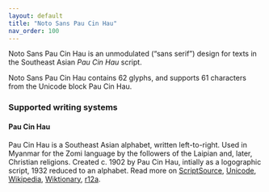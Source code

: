 ```yaml
---
layout: default
title: "Noto Sans Pau Cin Hau"
nav_order: 100
---
```

Noto Sans Pau Cin Hau is an unmodulated (“sans serif”) design for texts in the Southeast Asian _Pau Cin Hau_ script. 

Noto Sans Pau Cin Hau contains 62 glyphs, and supports 61 characters from the Unicode block Pau Cin Hau.


### Supported writing systems


#### Pau Cin Hau

Pau Cin Hau is a Southeast Asian alphabet, written left-to-right. Used in Myanmar for the Zomi language by the followers of the Laipian and, later, Christian religions. Created c. 1902 by Pau Cin Hau, intially as a logographic script, 1932 reduced to an alphabet. Read more on [ScriptSource](https://scriptsource.org/scr/Pauc), [Unicode](https://www.unicode.org/versions/Unicode13.0.0/ch16.pdf#G68308), [Wikipedia](https://en.wikipedia.org/wiki/ISO_15924:Pauc), [Wiktionary](https://en.wiktionary.org/wiki/Category:Pau_Cin_Hau_script), [r12a](https://r12a.github.io/scripts/links?iso=Pauc).

